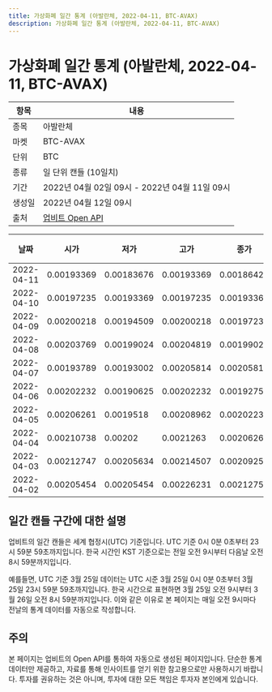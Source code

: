```yaml
---
title: 가상화폐 일간 통계 (아발란체, 2022-04-11, BTC-AVAX)
description: 가상화폐 일간 통계 (아발란체, 2022-04-11, BTC-AVAX)
---
```



가상화폐 일간 통계 (아발란체, 2022-04-11, BTC-AVAX)
===

|항목|내용|
|--|--|
|종목|아발란체|
|마켓|BTC-AVAX|
|단위|BTC|
|종류|일 단위 캔들 (10일치)|
|기간|2022년 04월 02일 09시 - 2022년 04월 11일 09시|
|생성일|2022년 04월 12일 09시|
|출처|[업비트 Open API](https://docs.upbit.com)|


|날짜|시가|저가|고가|종가|비고|
|--|--|--|--|--|--|
|2022-04-11|0.00193369|0.00183676|0.00193369|0.00186421|    |
|2022-04-10|0.00197235|0.00193369|0.00197235|0.00193369|    |
|2022-04-09|0.00200218|0.00194509|0.00200218|0.00197235|    |
|2022-04-08|0.00203769|0.00199024|0.00204819|0.00199024|    |
|2022-04-07|0.00193789|0.00193002|0.00205814|0.00205814|    |
|2022-04-06|0.00202232|0.00190625|0.00202232|0.00192751|    |
|2022-04-05|0.00206261|0.0019518|0.00208962|0.00202232|    |
|2022-04-04|0.00210738|0.00202|0.0021263|0.00206261|    |
|2022-04-03|0.00212747|0.00205634|0.00214507|0.00209253|    |
|2022-04-02|0.00205454|0.00205454|0.00226231|0.00212752|    |


일간 캔들 구간에 대한 설명
---


업비트의 일간 캔들은 세계 협정시(UTC) 기준입니다. 
UTC 기준 0시 0분 0초부터 23시 59분 59초까지입니다. 
한국 시간인 KST 기준으로는 전일 오전 9시부터 다음날 오전 8시 59분까지입니다. 


예를들면, UTC 기준 3월 25일 데이터는 UTC 시준 3월 25일 0시 0분 0초부터 3월 25일 23시 59분 59초까지입니다. 
한국 시간으로 표현하면 3월 25일 오전 9시부터 3월 26일 오전 8시 59분까지입니다. 
이와 같은 이유로 본 페이지는 매일 오전 9시마다 전날의 통계 데이터를 자동으로 작성합니다. 


주의
---


본 페이지는 업비트의 Open API를 통하여 자동으로 생성된 페이지입니다. 
단순한 통계 데이터만 제공하고, 자료를 통해 인사이트를 얻기 위한 참고용으로만 사용하시기 바랍니다. 
투자를 권유하는 것은 아니며, 투자에 대한 모든 책임은 투자자 본인에게 있습니다. 
